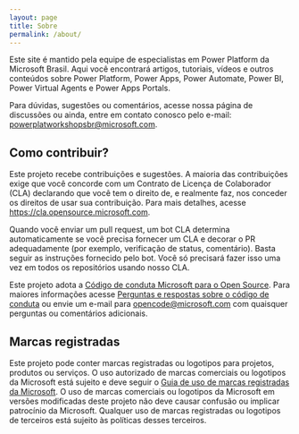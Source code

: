 ```yaml
---
layout: page
title: Sobre
permalink: /about/
---
```


Este site é mantido pela equipe de especialistas em Power Platform da Microsoft Brasil. Aqui você encontrará artigos, tutoriais, vídeos e outros conteúdos sobre Power Platform, Power Apps, Power Automate, Power BI, Power Virtual Agents e Power Apps Portals.

Para dúvidas, sugestões ou comentários, acesse nossa página de discussões ou ainda, entre em contato conosco pelo e-mail:
[powerplatworkshopsbr@microsoft.com](mailto:powerplatworkshopsbr@microsoft.com).

## Como contribuir?

Este projeto recebe contribuições e sugestões. A maioria das contribuições exige que você concorde com um
Contrato de Licença de Colaborador (CLA) declarando que você tem o direito de, e realmente faz, nos conceder
os direitos de usar sua contribuição. Para mais detalhes, acesse <https://cla.opensource.microsoft.com>.

Quando você enviar um pull request, um bot CLA determina automaticamente se você precisa fornecer
um CLA e decorar o PR adequadamente (por exemplo, verificação de status, comentário). Basta seguir as instruções
fornecido pelo bot. Você só precisará fazer isso uma vez em todos os repositórios usando nosso CLA.

Este projeto adota a [Código de conduta Microsoft para o Open Source](https://opensource.microsoft.com/codeofconduct/).
Para maiores informações acesse [Perguntas e respostas sobre o código de conduta](https://opensource.microsoft.com/codeofconduct/faq/) ou
envie um e-mail para [opencode@microsoft.com](mailto:opencode@microsoft.com) com quaisquer perguntas ou comentários adicionais.

## Marcas registradas

Este projeto pode conter marcas registradas ou logotipos para projetos, produtos ou serviços. O uso autorizado de marcas comerciais ou logotipos da Microsoft está sujeito e deve seguir o
[Guia de uso de marcas registradas da Microsoft](https://www.microsoft.com/en-us/legal/intellectualproperty/trademarks/usage/general).
O uso de marcas comerciais ou logotipos da Microsoft em versões modificadas deste projeto não deve causar confusão ou implicar patrocínio da Microsoft.
Qualquer uso de marcas registradas ou logotipos de terceiros está sujeito às políticas desses terceiros.

